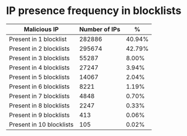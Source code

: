 # IP presence frequency in blocklists
| Malicious IP | Number of IPs | % |
|----|----|----|
| Present in 1 blocklist | 282886 | 40.94% |
| Present in 2 blocklists | 295674 | 42.79% |
| Present in 3 blocklists | 55287 | 8.00% |
| Present in 4 blocklists | 27247 | 3.94% |
| Present in 5 blocklists | 14067 | 2.04% |
| Present in 6 blocklists | 8221 | 1.19% |
| Present in 7 blocklists | 4848 | 0.70% |
| Present in 8 blocklists | 2247 | 0.33% |
| Present in 9 blocklists | 413 | 0.06% |
| Present in 10 blocklists | 105 | 0.02% |
